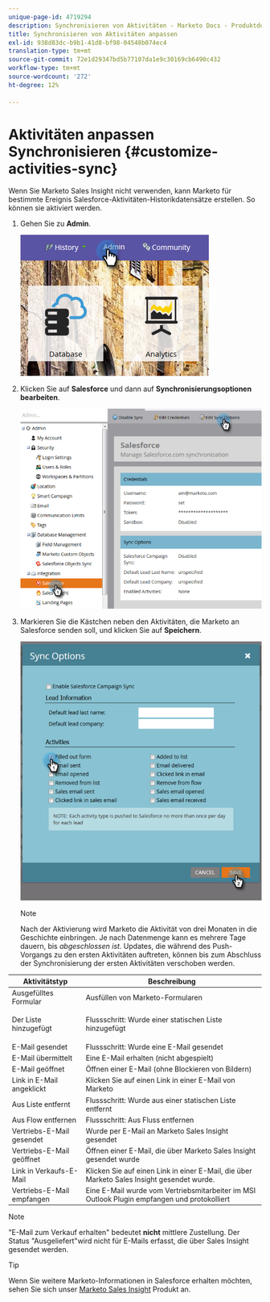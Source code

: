 ```yaml
---
unique-page-id: 4719294
description: Synchronisieren von Aktivitäten - Marketo Docs - Produktdokumentation
title: Synchronisieren von Aktivitäten anpassen
exl-id: 938d83dc-b9b1-41d8-bf98-04548b074ec4
translation-type: tm+mt
source-git-commit: 72e1d29347bd5b77107da1e9c30169cb6490c432
workflow-type: tm+mt
source-wordcount: '272'
ht-degree: 12%

---
```


# Aktivitäten anpassen Synchronisieren {#customize-activities-sync}

Wenn Sie Marketo Sales Insight nicht verwenden, kann Marketo für bestimmte Ereignis Salesforce-Aktivitäten-Historikdatensätze erstellen. So können sie aktiviert werden.

1. Gehen Sie zu **Admin**.

   ![](assets/admin.png)

1. Klicken Sie auf **Salesforce** und dann auf **Synchronisierungsoptionen bearbeiten**.

   ![](assets/two-1.png)

1. Markieren Sie die Kästchen neben den Aktivitäten, die Marketo an Salesforce senden soll, und klicken Sie auf **Speichern**.

   ![](assets/three-1.png)

   >[!NOTE]
   >
   >Nach der Aktivierung wird Marketo die Aktivität von drei Monaten in die Geschichte einbringen. Je nach Datenmenge kann es mehrere Tage dauern, bis _abgeschlossen ist._ Updates, die während des Push-Vorgangs zu den ersten Aktivitäten auftreten, können bis zum Abschluss der Synchronisierung der ersten Aktivitäten verschoben werden.

<table> 
 <colgroup> 
  <col> 
  <col> 
 </colgroup> 
 <thead> 
  <tr> 
   <th>Aktivitätstyp</th> 
   <th>Beschreibung</th> 
  </tr> 
 </thead> 
 <tbody> 
  <tr> 
   <td>Ausgefülltes Formular</td> 
   <td>Ausfüllen von Marketo-Formularen</td> 
  </tr> 
  <tr> 
   <td>Der Liste hinzugefügt</td> 
   <td><p>Flussschritt: Wurde einer statischen Liste hinzugefügt</p></td> 
  </tr> 
  <tr> 
   <td>E-Mail gesendet</td> 
   <td>Flussschritt: Wurde eine E-Mail gesendet</td> 
  </tr> 
  <tr> 
   <td>E-Mail übermittelt</td> 
   <td>Eine E-Mail erhalten (nicht abgespielt)</td> 
  </tr> 
  <tr> 
   <td>E-Mail geöffnet</td> 
   <td>Öffnen einer E-Mail (ohne Blockieren von Bildern)</td> 
  </tr> 
  <tr> 
   <td>Link in E-Mail angeklickt</td> 
   <td>Klicken Sie auf einen Link in einer E-Mail von Marketo</td> 
  </tr> 
  <tr> 
   <td>Aus Liste entfernt</td> 
   <td>Flussschritt: Wurde aus einer statischen Liste entfernt</td> 
  </tr> 
  <tr> 
   <td>Aus Flow entfernen</td> 
   <td>Flussschritt: Aus Fluss entfernen</td> 
  </tr> 
  <tr> 
   <td>Vertriebs-E-Mail gesendet</td> 
   <td>Wurde per E-Mail an Marketo Sales Insight gesendet</td> 
  </tr> 
  <tr> 
   <td>Vertriebs-E-Mail geöffnet</td> 
   <td>Öffnen einer E-Mail, die über Marketo Sales Insight gesendet wurde</td> 
  </tr> 
  <tr> 
   <td>Link in Verkaufs-E-Mail</td> 
   <td>Klicken Sie auf einen Link in einer E-Mail, die über Marketo Sales Insight gesendet wurde.</td> 
  </tr> 
  <tr> 
   <td>Vertriebs-E-Mail empfangen</td> 
   <td>Eine E-Mail wurde vom Vertriebsmitarbeiter im MSI Outlook Plugin empfangen und protokolliert</td> 
  </tr> 
 </tbody> 
</table>

>[!NOTE]
>
>&quot;E-Mail zum Verkauf erhalten&quot; bedeutet **nicht** mittlere Zustellung. Der Status &quot;Ausgeliefert&quot;wird nicht für E-Mails erfasst, die über Sales Insight gesendet werden.

>[!TIP]
>
>Wenn Sie weitere Marketo-Informationen in Salesforce erhalten möchten, sehen Sie sich unser [Marketo Sales Insight](/help/marketo/product-docs/marketo-sales-insight/msi-for-salesforce/installation/install-marketo-sales-insight-package-in-salesforce-appexchange.md) Produkt an.
